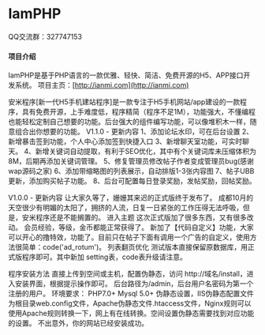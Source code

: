 # IamPHP

QQ交流群：327747153

#### 项目介绍

IamPHP是基于PHP语言的一款优雅、轻快、简洁、免费开源的H5、APP接口开发系统。
项目主页：[http://ianmi.com](http://ianmi.com)

安米程序[新一代H5手机建站程序]是一款专注于H5手机网站/app建设的一款程序，具有免费开源，上手难度低，程序精简（程序不足1M），功能强大，不懂编程也能轻松定制自己想要的功能。后台强大的组件编写功能，可以像堆积木一样，随意组合出你想要的功能。
V1.1.0 - 更新内容
1、添加论坛水印，可在后台设置
2、新增暴击签到功能，个人中心添加签到快捷入口
3、新增聊天室功能，可实时聊天。
4、新增关键词自动提取，有利于SEO优化，其中有个关键词库未压缩体积为8M，后期再添加关键词管理。
5、修复管理员修改帖子作者变成管理员bug(感谢 wap源码之家)
6、添加带缩略图的列表展示，自动排版1-3张内容图
7、帖子UBB更新，添加购买帖子功能。
8、后台可配置每日登录奖励，发帖奖励，回帖奖励。

V1.0.0 - 更新内容
让大家久等了，姗姗其来迟的正式版终于发布了。
成都10月的天空很少有明媚的太阳了，拥挤的人流，日复一日紧张的工作压得无法呼吸，但是，安米程序还是不能搁置的。
进入主题
这次正式版加了很多东西，又有很多改动。
会员经验，等级，金币都能正常获得了。
新加了【代码自定义】功能，大家可以开心的撸特效，功能了。目前只在帖子下面有调用一个广告的自定义，使用方法很简单：code('ad_rotum')。
列表翻页优化
测试版本直接保留原数据库，用正式版程序即可。其中新加 setting表，code表升级请注意。

程序安装方法
直接上传到空间或主机，配置伪静态，访问 http://域名/install，进入安装界面，根据提示操作即可。
后台路径为/admin，后台用户名密码为第一个注册的用户。
环境要求：
 PHP7.0+
Mysql 5.0+
伪静态设置，IIS伪静态配置文件为根目录web.config文件，Apache伪静态文件.htaccess文件，Nginx规则可以使用Apache规则转换一下，网上有在线转换。空间设置伪静态需要找到对应功能的设置。
不出意外，你的网站已经安装成功。